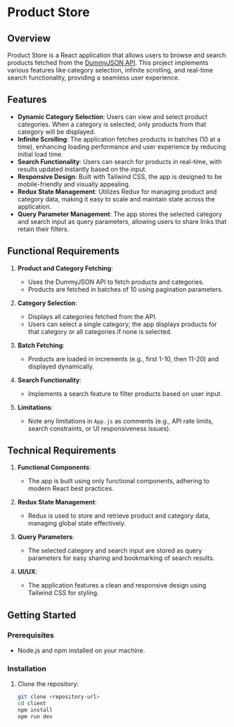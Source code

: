 # Product Store

## Overview

Product Store is a React application that allows users to browse and search products fetched from the [DummyJSON API](https://dummyjson.com). This project implements various features like category selection, infinite scrolling, and real-time search functionality, providing a seamless user experience.

## Features

- **Dynamic Category Selection**: Users can view and select product categories. When a category is selected, only products from that category will be displayed.
- **Infinite Scrolling**: The application fetches products in batches (10 at a time), enhancing loading performance and user experience by reducing initial load time.
- **Search Functionality**: Users can search for products in real-time, with results updated instantly based on the input.
- **Responsive Design**: Built with Tailwind CSS, the app is designed to be mobile-friendly and visually appealing.
- **Redux State Management**: Utilizes Redux for managing product and category data, making it easy to scale and maintain state across the application.
- **Query Parameter Management**: The app stores the selected category and search input as query parameters, allowing users to share links that retain their filters.

## Functional Requirements

1. **Product and Category Fetching**:

   - Uses the DummyJSON API to fetch products and categories.
   - Products are fetched in batches of 10 using pagination parameters.

2. **Category Selection**:

   - Displays all categories fetched from the API.
   - Users can select a single category; the app displays products for that category or all categories if none is selected.

3. **Batch Fetching**:

   - Products are loaded in increments (e.g., first 1-10, then 11-20) and displayed dynamically.

4. **Search Functionality**:

   - Implements a search feature to filter products based on user input.

5. **Limitations**:
   - Note any limitations in `App.js` as comments (e.g., API rate limits, search constraints, or UI responsiveness issues).

## Technical Requirements

1. **Functional Components**:

   - The app is built using only functional components, adhering to modern React best practices.

2. **Redux State Management**:

   - Redux is used to store and retrieve product and category data, managing global state effectively.

3. **Query Parameters**:

   - The selected category and search input are stored as query parameters for easy sharing and bookmarking of search results.

4. **UI/UX**:
   - The application features a clean and responsive design using Tailwind CSS for styling.

## Getting Started

### Prerequisites

- Node.js and npm installed on your machine.

### Installation

1. Clone the repository:
   ```bash
   git clone <repository-url>
   cd client
   npm install
   npm run dev
   ```
